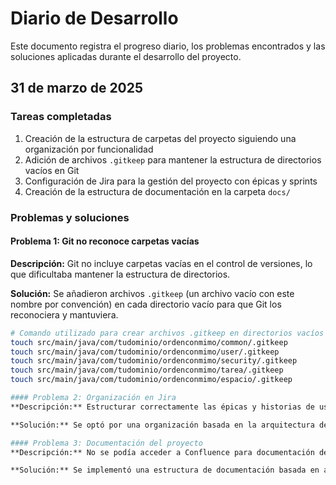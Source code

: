 # Diario de Desarrollo

Este documento registra el progreso diario, los problemas encontrados y las soluciones aplicadas durante el desarrollo del proyecto.

## 31 de marzo de 2025

### Tareas completadas
1. Creación de la estructura de carpetas del proyecto siguiendo una organización por funcionalidad
2. Adición de archivos `.gitkeep` para mantener la estructura de directorios vacíos en Git
3. Configuración de Jira para la gestión del proyecto con épicas y sprints
4. Creación de la estructura de documentación en la carpeta `docs/`

### Problemas y soluciones

#### Problema 1: Git no reconoce carpetas vacías
**Descripción:** Git no incluye carpetas vacías en el control de versiones, lo que dificultaba mantener la estructura de directorios.

**Solución:** Se añadieron archivos `.gitkeep` (un archivo vacío con este nombre por convención) en cada directorio vacío para que Git los reconociera y mantuviera.

```bash
# Comando utilizado para crear archivos .gitkeep en directorios vacíos
touch src/main/java/com/tudominio/ordenconmimo/common/.gitkeep
touch src/main/java/com/tudominio/ordenconmimo/user/.gitkeep
touch src/main/java/com/tudominio/ordenconmimo/security/.gitkeep
touch src/main/java/com/tudominio/ordenconmimo/tarea/.gitkeep
touch src/main/java/com/tudominio/ordenconmimo/espacio/.gitkeep

#### Problema 2: Organización en Jira
**Descripción:** Estructurar correctamente las épicas y historias de usuario en Jira resultaba confuso inicialmente.

**Solución:** Se optó por una organización basada en la arquitectura del sistema, creando épicas para cada componente principal (Configuración, Entidades, Servicios, API, UI, Seguridad) y distribuyendo las historias en tres sprints.

#### Problema 3: Documentación del proyecto
**Descripción:** No se podía acceder a Confluence para documentación debido a limitaciones de la versión gratuita.

**Solución:** Se implementó una estructura de documentación basada en archivos Markdown dentro de una carpeta `docs/` en el repositorio, siguiendo buenas prácticas de proyectos profesionales.
